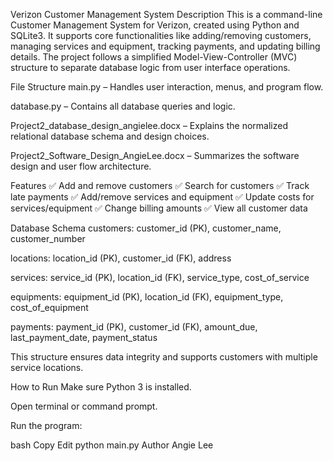 Verizon Customer Management System
Description
This is a command-line Customer Management System for Verizon, created using Python and SQLite3. It supports core functionalities like adding/removing customers, managing services and equipment, tracking payments, and updating billing details. The project follows a simplified Model-View-Controller (MVC) structure to separate database logic from user interface operations.

File Structure
main.py – Handles user interaction, menus, and program flow.

database.py – Contains all database queries and logic.

Project2_database_design_angielee.docx – Explains the normalized relational database schema and design choices.

Project2_Software_Design_AngieLee.docx – Summarizes the software design and user flow architecture.

Features
✅ Add and remove customers
✅ Search for customers
✅ Track late payments
✅ Add/remove services and equipment
✅ Update costs for services/equipment
✅ Change billing amounts
✅ View all customer data

Database Schema
customers: customer_id (PK), customer_name, customer_number

locations: location_id (PK), customer_id (FK), address

services: service_id (PK), location_id (FK), service_type, cost_of_service

equipments: equipment_id (PK), location_id (FK), equipment_type, cost_of_equipment

payments: payment_id (PK), customer_id (FK), amount_due, last_payment_date, payment_status

This structure ensures data integrity and supports customers with multiple service locations.

How to Run
Make sure Python 3 is installed.

Open terminal or command prompt.

Run the program:

bash
Copy
Edit
python main.py
Author
Angie Lee

